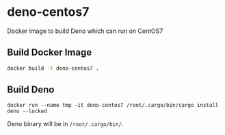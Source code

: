 # deno-centos7

Docker Image to build Deno which can run on CentOS7

## Build Docker Image

```sh
docker build -t deno-centos7 .
```

## Build Deno

```
docker run --name tmp -it deno-centos7 /root/.cargo/bin/cargo install deno --locked
```

Deno binary will be in `/root/.cargo/bin/`.
